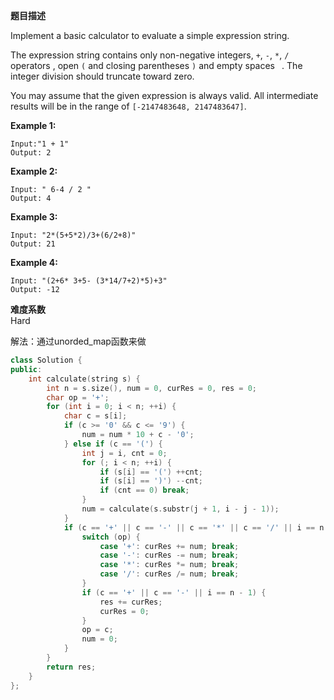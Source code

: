  **题目描述**   

Implement a basic calculator to evaluate a simple expression string.

The expression string contains only non-negative integers, `+`, `-`, `*`, `/` operators , open `(` and closing parentheses `)` and empty spaces ` `. The integer division should truncate toward zero.

You may assume that the given expression is always valid. All intermediate results will be in the range of `[-2147483648, 2147483647]`.

**Example 1:**

```
Input:"1 + 1"  
Output: 2
```

**Example 2:**

```
Input: " 6-4 / 2 "
Output: 4
```

**Example 3:**

```
Input: "2*(5+5*2)/3+(6/2+8)"
Output: 21
```

**Example 4:**

```
Input: "(2+6* 3+5- (3*14/7+2)*5)+3"
Output: -12
```

**难度系数**    
Hard

解法：通过unorded_map函数来做
```c++
class Solution {
public:
    int calculate(string s) {
        int n = s.size(), num = 0, curRes = 0, res = 0;
        char op = '+';
        for (int i = 0; i < n; ++i) {
            char c = s[i];
            if (c >= '0' && c <= '9') {
                num = num * 10 + c - '0';
            } else if (c == '(') {
                int j = i, cnt = 0;
                for (; i < n; ++i) {
                    if (s[i] == '(') ++cnt;
                    if (s[i] == ')') --cnt;
                    if (cnt == 0) break;
                }
                num = calculate(s.substr(j + 1, i - j - 1));
            }
            if (c == '+' || c == '-' || c == '*' || c == '/' || i == n - 1) {
                switch (op) {
                    case '+': curRes += num; break;
                    case '-': curRes -= num; break;
                    case '*': curRes *= num; break;
                    case '/': curRes /= num; break;
                }
                if (c == '+' || c == '-' || i == n - 1) {
                    res += curRes;
                    curRes = 0;
                }
                op = c;
                num = 0;
            }
        }
        return res;
    }
};
```